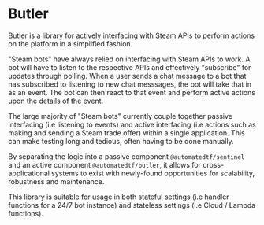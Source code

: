 # Butler

Butler is a library for actively interfacing with Steam APIs to perform actions on the platform in a simplified fashion.

"Steam bots" have always relied on interfacing with Steam APIs to work. A bot will have to listen to the respective APIs and effectively "subscribe" for updates through polling. When a user sends a chat message to a bot that has subscribed to listening to new chat messsages, the bot will take that in as an event. The bot can then react to that event and perform active actions upon the details of the event.

The large majority of "Steam bots" currently couple together passive interfacing (i.e listening to events) and active interfacing (i.e actions such as making and sending a Steam trade offer) within a single application. This can make testing long and tedious, often having to be done manually.

By separating the logic into a passive component `@automatedtf/sentinel` and an active component `@automatedtf/butler`, it allows for cross-applicational systems to exist with newly-found opportunities for scalability, robustness and maintenance.

This library is suitable for usage in both stateful settings (i.e handler functions for a 24/7 bot instance) and stateless settings (i.e Cloud / Lambda functions).